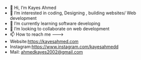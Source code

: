 - 👋 Hi, I’m Kayes Ahmed
- 👀 I’m interested in coding, Designing , building websites/ Web development
- 🌱 I’m currently learning software developing 
- 💞️ I’m looking to collaborate on web development
- 📫 How to reach me --->
- Website:https://kayesahmed.com
- Instagram:https://www.instagram.com/kayesahmedd 
- Mail: ahmedkayes2002@gmail.com 

<!---
KayesInsider/KayesInsider is a ✨ special ✨ repository because its `README.md` (this file) appears on your GitHub profile.
You can click the Preview link to take a look at your changes.
--->
